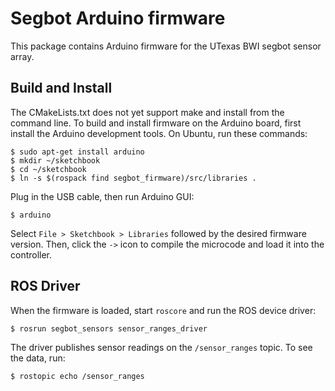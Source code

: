 Segbot Arduino firmware
=======================

This package contains Arduino firmware for the UTexas BWI segbot
sensor array.


Build and Install
-----------------

The CMakeLists.txt does not yet support make and install from the
command line.  To build and install firmware on the Arduino board,
first install the Arduino development tools.  On Ubuntu, run these
commands:

    $ sudo apt-get install arduino
    $ mkdir ~/sketchbook 
    $ cd ~/sketchbook
    $ ln -s $(rospack find segbot_firmware)/src/libraries .

Plug in the USB cable, then run Arduino GUI:

    $ arduino

Select ``File > Sketchbook > Libraries`` followed by the desired
firmware version.  Then, click the ``->`` icon to compile the
microcode and load it into the controller.

ROS Driver
----------

When the firmware is loaded, start ``roscore`` and run the ROS device
driver:

    $ rosrun segbot_sensors sensor_ranges_driver

The driver publishes sensor readings on the ``/sensor_ranges`` topic.
To see the data, run:

    $ rostopic echo /sensor_ranges
